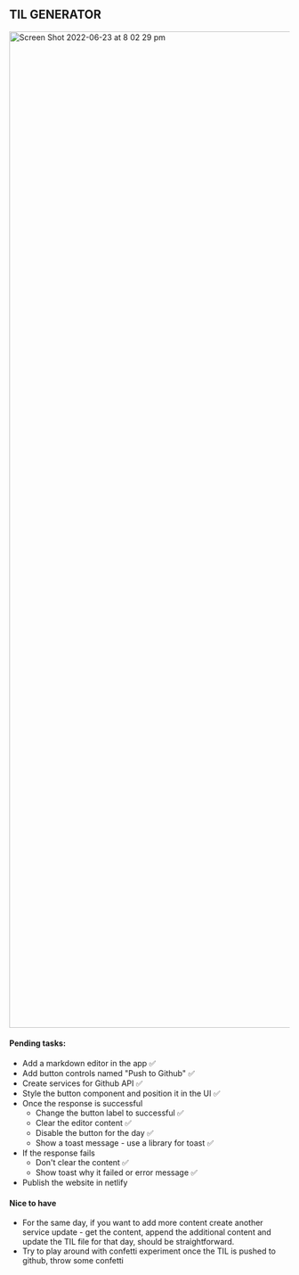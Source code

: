## TIL GENERATOR

<img width="1788" alt="Screen Shot 2022-06-23 at 8 02 29 pm" src="https://user-images.githubusercontent.com/13482258/175273766-550d0f3b-474c-44b8-944b-5a8774a4b6f7.png">

#### Pending tasks:

- Add a markdown editor in the app ✅
- Add button controls named "Push to Github" ✅
- Create services for Github API ✅
- Style the button component and position it in the UI ✅
- Once the response is successful
  - Change the button label to successful ✅
  - Clear the editor content ✅
  - Disable the button for the day ✅
  - Show a toast message - use a library for toast ✅
- If the response fails
  - Don't clear the content ✅
  - Show toast why it failed or error message ✅
- Publish the website in netlify

#### Nice to have
- For the same day, if you want to add more content create another service update - get the content, append the additional content and update the TIL file for that day, should be straightforward.
- Try to play around with confetti experiment once the TIL is pushed to github, throw some confetti

